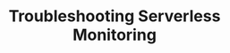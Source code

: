---
title: Troubleshooting Serverless Monitoring
kind: documentation
further_reading:
    - link: 'serverless/installation/node'
      tag: 'Documentation'
      text: 'Installing Node JS Serverless Monitoring'
    - link: 'serverless/installation/ruby'
      tag: 'Documentation'
      text: 'Installing Ruby Serverless Monitoring'
---